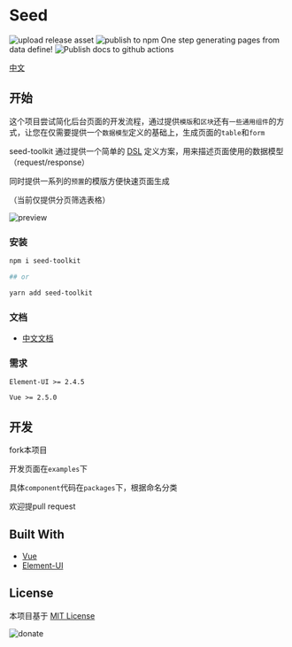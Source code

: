 # Seed

![upload release asset](https://github.com/mizuka-wu/Seed/workflows/upload%20release%20asset/badge.svg)
![publish to npm](https://github.com/mizuka-wu/Seed/workflows/publish%20to%20npm/badge.svg)
One step generating pages from data define!
![Publish docs to github actions](https://github.com/mizuka-wu/Seed/workflows/Publish%20docs%20to%20github%20actions/badge.svg)

[中文](https://github.com/mizuka-wu/seed/blob/master/README_CN.md)

## 开始

这个项目尝试简化后台页面的开发流程，通过提供`模版`和`区块`还有`一些通用组件`的方式，让您在仅需要提供一个`数据模型`定义的基础上，生成页面的`table`和`form`

seed-toolkit 通过提供一个简单的 [DSL](https://www.mizuka.top/seed/guide/DSL.html) 定义方案，用来描述页面使用的数据模型（request/response）

同时提供一系列的`预置`的模版方便快速页面生成

（当前仅提供分页筛选表格）

![preview](https://cdn.jsdelivr.net/gh/mizuka-wu/seed@master/docs/.vuepress/public/preview.png)

### 安装

```bash
npm i seed-toolkit

## or

yarn add seed-toolkit

```

### 文档

- [中文文档](https://www.mizuka.top/seed/)

### 需求

`Element-UI >= 2.4.5`

`Vue >= 2.5.0`

## 开发

fork本项目

开发页面在`examples`下

具体`component`代码在`packages`下，根据命名分类

欢迎提pull request

## Built With

- [Vue](https://cn.vuejs.org/index.html)
- [Element-UI](https://element.eleme.cn/#/zh-CN/component/quickstart)

## License

本项目基于 [MIT License](./LICENSE)

![donate](https://cdn.jsdelivr.net/gh/mizuka-wu/mizuka-wu.github.io@master/assets/donate.jpg)
